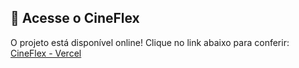 ## 🚀 Acesse o CineFlex  
O projeto está disponível online! Clique no link abaixo para conferir:  
[CineFlex - Vercel](https://cineflex-mocha-chi.vercel.app/)  
